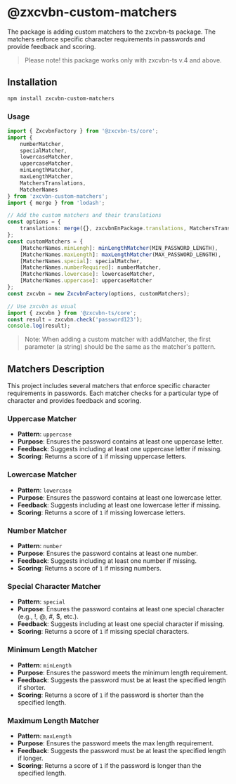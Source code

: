 # @zxcvbn-custom-matchers

The package is adding custom matchers to the zxcvbn-ts package. The matchers enforce specific character requirements in passwords and provide feedback and scoring.
> Please note! this package works only with zxcvbn-ts v.4 and above.

## Installation
```sh
npm install zxcvbn-custom-matchers
```

### Usage
```ts
import { ZxcvbnFactory } from '@zxcvbn-ts/core';
import {
    numberMatcher,
    specialMatcher,
    lowercaseMatcher,
    uppercaseMatcher,
    minLengthMatcher,
    maxLengthMatcher,
    MatchersTranslations,
    MatcherNames
} from 'zxcvbn-custom-matchers';
import { merge } from 'lodash';

// Add the custom matchers and their translations
const options = {
    translations: merge({}, zxcvbnEnPackage.translations, MatchersTranslations)
};
const customMatchers = {
    [MatcherNames.minLengh]: minLengthMatcher(MIN_PASSWORD_LENGTH),
    [MatcherNames.maxLength]: maxLengthMatcher(MAX_PASSWORD_LENGTH),
    [MatcherNames.special]: specialMatcher,
    [MatcherNames.numberRequired]: numberMatcher,
    [MatcherNames.lowercase]: lowercaseMatcher,
    [MatcherNames.uppercase]: uppercaseMatcher
};
const zxcvbn = new ZxcvbnFactory(options, customMatchers);

// Use zxcvbn as usual
import { zxcvbn } from '@zxcvbn-ts/core';
const result = zxcvbn.check('password123');
console.log(result);
```

>Note: When adding a custom matcher with addMatcher, the first parameter (a string) should be the same as the matcher's pattern.

## Matchers Description

This project includes several matchers that enforce specific character requirements in passwords. Each matcher checks for a particular type of character and provides feedback and scoring.

### Uppercase Matcher

- **Pattern**: `uppercase`
- **Purpose**: Ensures the password contains at least one uppercase letter.
- **Feedback**: Suggests including at least one uppercase letter if missing.
- **Scoring**: Returns a score of `1` if missing uppercase letters.

### Lowercase Matcher

- **Pattern**: `lowercase`
- **Purpose**: Ensures the password contains at least one lowercase letter.
- **Feedback**: Suggests including at least one lowercase letter if missing.
- **Scoring**: Returns a score of `1` if missing lowercase letters.

### Number Matcher

- **Pattern**: `number`
- **Purpose**: Ensures the password contains at least one number.
- **Feedback**: Suggests including at least one number if missing.
- **Scoring**: Returns a score of `1` if missing numbers.

### Special Character Matcher

- **Pattern**: `special`
- **Purpose**: Ensures the password contains at least one special character (e.g., !, @, #, $, etc.).
- **Feedback**: Suggests including at least one special character if missing.
- **Scoring**: Returns a score of `1` if missing special characters.

### Minimum Length Matcher

- **Pattern**: `minLength`
- **Purpose**: Ensures the password meets the minimum length requirement.
- **Feedback**: Suggests the password must be at least the specified length if shorter.
- **Scoring**: Returns a score of `1` if the password is shorter than the specified length.

### Maximum Length Matcher

- **Pattern**: `maxLength`
- **Purpose**: Ensures the password meets the max length requirement.
- **Feedback**: Suggests the password must be at least the specified length if longer.
- **Scoring**: Returns a score of `1` if the password is longer than the specified length.
